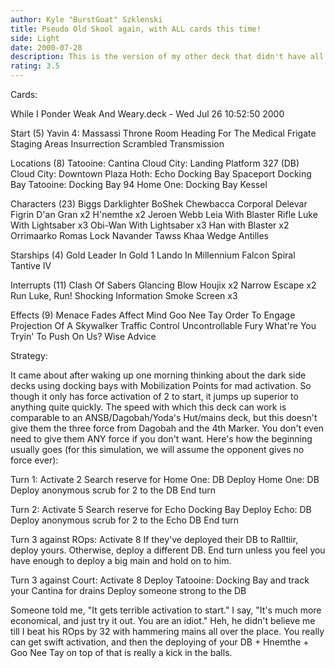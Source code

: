 ```yaml
---
author: Kyle "BurstGoat" Szklenski
title: Pseudo Old Skool again, with ALL cards this time!
side: Light
date: 2000-07-28
description: This is the version of my other deck that didn't have all the cards for some stupid reason. Stupid cut and paste doesn't even work!
rating: 3.5
---
```

Cards: 

While I Ponder Weak And Weary.deck - Wed Jul 26 10:52:50 2000


Start (5)
Yavin 4: Massassi Throne Room
Heading For The Medical Frigate
Staging Areas
Insurrection
Scrambled Transmission

Locations (8)
Tatooine: Cantina
Cloud City: Landing Platform 327 (DB)
Cloud City: Downtown Plaza
Hoth: Echo Docking Bay
Spaceport Docking Bay
Tatooine: Docking Bay 94
Home One: Docking Bay
Kessel

Characters (23)
Biggs Darklighter
BoShek
Chewbacca
Corporal Delevar
Figrin D'an
Gran  x2
H'nemthe  x2
Jeroen Webb
Leia With Blaster Rifle
Luke With Lightsaber  x3
Obi-Wan With Lightsaber  x3
Han with Blaster x2
Orrimaarko
Romas Lock Navander
Tawss Khaa
Wedge Antilles

Starships (4)
Gold Leader In Gold 1
Lando In Millennium Falcon
Spiral
Tantive IV

Interrupts (11)
Clash Of Sabers
Glancing Blow
Houjix	x2
Narrow Escape  x2
Run Luke, Run!
Shocking Information
Smoke Screen  x3

Effects (9)
Menace Fades
Affect Mind
Goo Nee Tay
Order To Engage
Projection Of A Skywalker
Traffic Control
Uncontrollable Fury
What're You Tryin' To Push On Us?
Wise Advice 

Strategy: 

It came about after waking up one morning thinking about the dark side decks using docking bays with Mobilization Points for mad activation. So though it only has force activation of 2 to start, it jumps up superior to anything quite quickly. The speed with which this deck can work is comparable to an ANSB/Dagobah/Yoda's Hut/mains deck, but this doesn't give them the three force from Dagobah and the 4th Marker. You don't even need to give them ANY force if you don't want. Here's how the beginning usually goes (for this simulation, we will assume the opponent gives no force ever):

Turn 1:
Activate 2
Search reserve for Home One: DB
Deploy Home One: DB
Deploy anonymous scrub for 2 to the DB
End turn

Turn 2:
Activate 5
Search reserve for Echo Docking Bay
Deploy Echo: DB
Deploy anonymous scrub for 2 to the Echo DB
End turn

Turn 3 against ROps:
Activate 8
If they've deployed their DB to Ralltiir, deploy yours. Otherwise, deploy a different DB.
End turn unless you feel you have enough to deploy a big main and hold on to him.

Turn 3 against Court:
Activate 8
Deploy Tatooine: Docking Bay and track your Cantina for drains
Deploy someone strong to the DB

Someone told me, "It gets terrible activation to start." I say, "It's much more economical, and just try it out. You are an idiot." Heh, he didn't believe me till I beat his ROps by 32 with hammering mains all over the place. You really can get swift activation, and then the deploying of your DB + Hnemthe + Goo Nee Tay on top of that is really a kick in the balls.